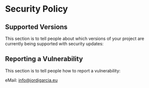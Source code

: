 # Security Policy

## Supported Versions

This section is to tell people about which versions of your project are
currently being supported with security updates:

## Reporting a Vulnerability

This section is to tell people how to report a vulnerability:

eMail: info@jordigarcia.eu

